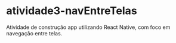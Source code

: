 # atividade3-navEntreTelas
Atividade de construção app utilizando React Native,  com foco em navegação entre telas.
